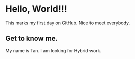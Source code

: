# Hello, World!!!

This marks my first day on GitHub. Nice to meet everybody.


## Get to know me.

My name is Tan. I am looking for Hybrid work.